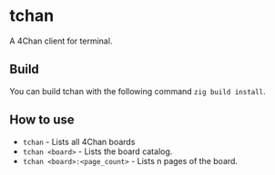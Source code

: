 # tchan
A 4Chan client for terminal.

## Build
You can build tchan with the following command `zig build install`.

## How to use
- `tchan` - Lists all 4Chan boards
- `tchan <board>` - Lists the board catalog.
- `tchan <board>:<page_count>` - Lists n pages of the board.